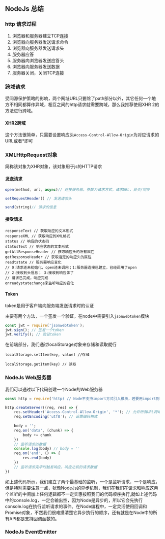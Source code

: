 ## NodeJs 总结

### http 请求过程

1. 浏览器和服务器建立TCP连接
2. 浏览器向服务器发送请求命令
3. 浏览器向服务器发送请求头
4. 服务器应答
5. 服务器向浏览器发送应答头
6. 浏览器向服务器发送数据
7. 服务器关闭，关闭TCP连接

### 跨域请求

受同源保护策略的影响，两个网址URL只要除了path部分以外，其它任何一个地方不相同都算作异域，相互之间的http请求就需要跨域，那么我推荐使用XHR 2的方法进行跨域。

#### XHR2跨域

这个方法很简单，只需要设置响应头`Access-Control-Allow-Origin`为对应请求的URL或者*即可

### XMLHttpRequest对象

简称该对象为XHR对象，该对象用于js的HTTP请求

#### 发送请求

```js
open(method, url, async)// 连接服务器，参数为请求方式，请求URL，异步/同步

setRequestHeader() // 发送请求头

send(string)// 请求的信息
```



#### 接受请求

```Js
responseText // 获取响应的文本形式
responseXML // 获取响应的XML格式
status // 响应的状态码
statusText // 响应状态的文本形式
getAllResponseHeader // 获取响应头的所有属性
getResponseHeader // 获取指定的响应头的属性
readtstate // 服务器响应变化
// 0:请求还未初始化，open还未调用；1:服务器连接已建立，已经调用了open
// 2:接收到头信息； 3:接收到响应体了
// 请求已完成，响应完成
onreadystatechange来监听响应的变化
```



#### Token

token是用于客户端向服务端发送请求时的认证

主要有两个方法，一个签发一个验证，在node中需要引入`jsonwebtoken`模块

```js
const jwt = require('jsonwebtoken');
jwt.sign(); // 签发一个token
jwt.verify(); // 验证token
```

在前端部分，我们通过localStorage对象来存储和读取就行

`localStorage.setItem(key, value) //存储` 

`localStorage.getItem(key) // 读取` 



### NodeJs Web服务器

我们可以通过以下代码创建一个Node的Web服务器

```js
const http = require('http) // Node不支持import方式引入模块，若要用import则需插件

http.createServer((req, res) => {
    res.setHeader('Access-Control-Allow-Origin', '*'); // 允许所有URL跨域访问
    req.setEncoding('utf8'); // 设置编码格式
    
    body = '';
    req.on('data', (chunk) => {
        body += chunk
    })
    // 监听请求的数据
    console.log(body) // body = ''
    req.on('end', () => {
        res.end(body)
    })
    // 监听请求完毕时触发响应，响应之前的请求数据
})
```

如上述代码所示，我们建立了两个最基础的监听，一个是监听请求，一个是响应，但是特别需要注意一点，犹豫NodeJs的异步机制，我们在我们在请求和响应这两个监听的中间加上任何逻辑都不一定实惠按照我们的代码顺序执行,就如上述代码中的console.log，一定会输出空，因为Node是异步的，所以它会先执行console.log在执行监听请求的事件。在Node编程中，一定灵活使用回调和Promise对象，不然我们很难摸清楚它异步执行的顺序，还有就是在Node中的所有API都是支持回调函数的。

### NodeJs EventEmitter

